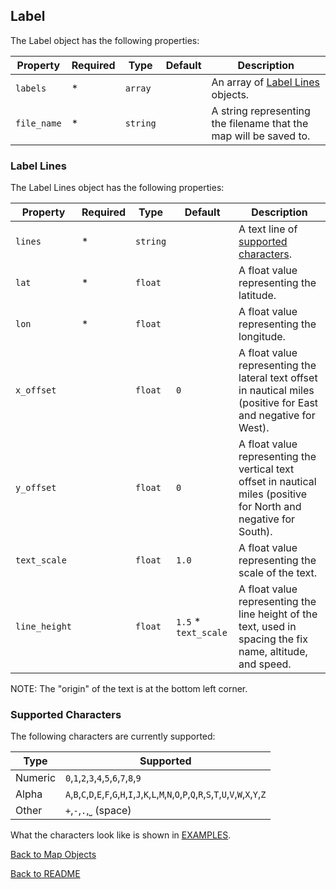 ## Label

The Label object has the following properties:

| Property    | Required | Type     | Default | Description                                                       |
| ----------- | -------- | -------- | ------- | ----------------------------------------------------------------- |
| `labels`    | \*       | `array`  |         | An array of [Label Lines](#label-lines) objects.                  |
| `file_name` | \*       | `string` |         | A string representing the filename that the map will be saved to. |

### Label Lines

The Label Lines object has the following properties:

| Property      | Required | Type     | Default               | Description                                                                                                        |
| ------------- | -------- | -------- | --------------------- | ------------------------------------------------------------------------------------------------------------------ |
| `lines`       | \*       | `string` |                       | A text line of [supported characters](#supported-characters).                                                      |
| `lat`         | \*       | `float`  |                       | A float value representing the latitude.                                                                           |
| `lon`         | \*       | `float`  |                       | A float value representing the longitude.                                                                          |
| `x_offset`    |          | `float`  | `0`                   | A float value representing the lateral text offset in nautical miles (positive for East and negative for West).    |
| `y_offset`    |          | `float`  | `0`                   | A float value representing the vertical text offset in nautical miles (positive for North and negative for South). |
| `text_scale`  |          | `float`  | `1.0`                 | A float value representing the scale of the text.                                                                  |
| `line_height` |          | `float`  | `1.5` \* `text_scale` | A float value representing the line height of the text, used in spacing the fix name, altitude, and speed.         |

NOTE: The "origin" of the text is at the bottom left corner.

### Supported Characters

The following characters are currently supported:

| Type    | Supported                                                                                               |
| ------- | ------------------------------------------------------------------------------------------------------- |
| Numeric | `0`,`1`,`2`,`3`,`4`,`5`,`6`,`7`,`8`,`9`                                                                 |
| Alpha   | `A`,`B`,`C`,`D`,`E`,`F`,`G`,`H`,`I`,`J`,`K`,`L`,`M`,`N`,`O`,`P`,`Q`,`R`,`S`,`T`,`U`,`V`,`W`,`X`,`Y`,`Z` |
| Other   | `+`,`-`,`.`,`⎵` (space)                                                                                 |

What the characters look like is shown in [EXAMPLES](../examples/EXAMPLES.md#label-supported-characters).

[Back to Map Objects](./MAP_OBJECTS.md)

[Back to README](../README.md)
